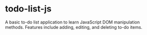 # todo-list-js
A basic to-do list application to learn JavaScript DOM manipulation methods. Features include adding, editing, and deleting to-do items.
